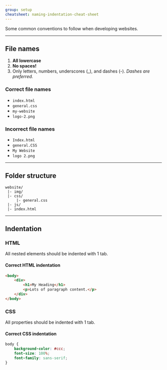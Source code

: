 ```yaml
---
group: setup
cheatsheet: naming-indentation-cheat-sheet
---
```


Some common conventions to follow when developing websites.

---

## File names

1. **All lowercase**
2. **No spaces!**
3. Only letters, numbers, underscores (_), and dashes (-).
	*Dashes are preferred.*

### Correct file names

- `index.html`
- `general.css`
- `my-website`
- `logo-2.png`

### Incorrect file names

- `Index.html`
- `general.CSS`
- `My Website`
- `logo 2.png`

---

## Folder structure

```
website/
 |- img/
 |- css/
     |- general.css
 |- js/
 |- index.html
```

---

## Indentation

### HTML

All nested elements should be indented with 1 tab.

#### Correct HTML indentation

```html
<body>
	<div>
		<h1>My Heading</h1>
		<p>Lots of paragraph content.</p>
	</div>
</body>
```

### CSS

All properties should be indented with 1 tab.

#### Correct CSS indentation

```css
body {
	background-color: #ccc;
	font-size: 100%;
	font-family: sans-serif;
}
```
